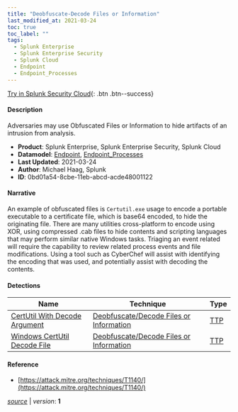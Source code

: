 ```yaml
---
title: "Deobfuscate-Decode Files or Information"
last_modified_at: 2021-03-24
toc: true
toc_label: ""
tags:
  - Splunk Enterprise
  - Splunk Enterprise Security
  - Splunk Cloud
  - Endpoint
  - Endpoint_Processes
---
```


[Try in Splunk Security Cloud](https://www.splunk.com/en_us/cyber-security.html){: .btn .btn--success}

#### Description

Adversaries may use Obfuscated Files or Information to hide artifacts of an intrusion from analysis.

- **Product**: Splunk Enterprise, Splunk Enterprise Security, Splunk Cloud
- **Datamodel**: [Endpoint](https://docs.splunk.com/Documentation/CIM/latest/User/Endpoint), [Endpoint_Processes](https://docs.splunk.com/Documentation/CIM/latest/User/EndpointProcesses)
- **Last Updated**: 2021-03-24
- **Author**: Michael Haag, Splunk
- **ID**: 0bd01a54-8cbe-11eb-abcd-acde48001122

#### Narrative

An example of obfuscated files is `Certutil.exe` usage to encode a portable executable to a certificate file, which is base64 encoded, to hide the originating file. There are many utilities cross-platform to encode using XOR, using compressed .cab files to hide contents and scripting languages that may perform similar native Windows tasks. Triaging an event related will require the capability to review related process events and file modifications. Using a tool such as CyberChef will assist with identifying the encoding that was used, and potentially assist with decoding the contents.

#### Detections

| Name        | Technique   | Type         |
| ----------- | ----------- |--------------|
| [CertUtil With Decode Argument](/endpoint/bfe94226-8c10-11eb-a4b3-acde48001122/) | [Deobfuscate/Decode Files or Information](/tags/#deobfuscate/decode-files-or-information) | [TTP](https://github.com/splunk/security_content/wiki/Detection-Analytic-Types) |
| [Windows CertUtil Decode File](/endpoint/b06983f4-8f72-11ec-ab50-acde48001122/) | [Deobfuscate/Decode Files or Information](/tags/#deobfuscate/decode-files-or-information) | [TTP](https://github.com/splunk/security_content/wiki/Detection-Analytic-Types) |

#### Reference

* [https://attack.mitre.org/techniques/T1140/](https://attack.mitre.org/techniques/T1140/)



[*source*](https://github.com/splunk/security_content/tree/develop/stories/deobfuscate-decode_files_or_information.yml) \| *version*: **1**